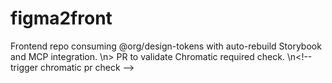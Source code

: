 # figma2front

Frontend repo consuming @org/design-tokens with auto-rebuild Storybook and MCP integration.
\n> PR to validate Chromatic required check.
\n<\!-- trigger chromatic pr check -->
